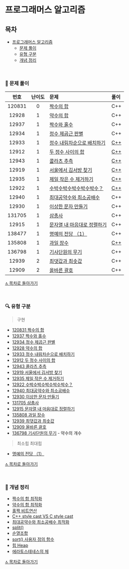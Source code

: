 # 프로그래머스 알고리즘


## 목차
- [프로그래머스 알고리즘](#프로그래머스-알고리즘)
  - [문제 풀이](#-문제-풀이)
  - [유형 구분](#-유형-구분)
  - [개념 정리](#-개념-정리)
    
</br>

### 📝 문제 풀이

| 번호 | 난이도 | 문제 | 풀이 |
| :-: | :-: | :-- | :-- |
| 120831 | 0 | [짝수의 합](./0/120831. 짝수의 합) | C++ |
| 12928 | 1 | [약수의 합](./1/12928. 약수의 합) | C++ |
| 12937 | 1 | [짝수와 홀수](./1/12937. 짝수와 홀수) | C++ |
| 12934 | 1 | [정수 제곱근 판별](./1/12934. 정수 제곱근 판별) | C++ |
| 12933 | 1 | [정수 내림차순으로 배치하기](./1/12933. 정수 내림차순으로 배치하기) | [C++](./1/12933. 정수 내림차순으로 배치하기/12933.md) |
| 12912 | 1 | [두 정수 사이의 합](./1/12912. 두 정수 사이의 합) | [C++](./1/12912. 두 정수 사이의 합/12912.md) |
| 12943 | 1 | [콜라츠 추측](./1/12943. 콜라츠 추측) | [C++](./1/12943. 콜라츠 추측/12943.md) |
| 12919 | 1 | [서울에서 김서방 찾기](./1/12919. 서울에서 김서방 찾기) | [C++](./1/12919. 서울에서 김서방 찾기/12919.md) |
| 12935 | 1 | [제일 작은 수 제거하기](./1/12935. 제일 작은 수 제거하기) | [C++](./1/12935. 제일 작은 수 제거하기/제일 작은 수 제거하기.cpp) |
| 12922 | 1 | [수박수박수박수박수박수？](./1/12922. 수박수박수박수박수박수？) | [C++](./1/12922. 수박수박수박수박수박수？/수박수박수박수박수박수？.cpp) |
| 12940 | 1 | [최대공약수와 최소공배수](./1/12940. 최대공약수와 최소공배수) | C++ |
| 12930 | 1 | [이상한 문자 만들기](./1/12930. 이상한 문자 만들기) | C++ |
| 131705 | 1 | [삼총사](./1/131705. 삼총사) | C++ |
| 12915 | 1 | [문자열 내 마음대로 정렬하기](./1/12915. 문자열 내 마음대로 정렬하기) | C++ |
| 138477 | 1 | [명예의 전당 （1）](./1/138477. 명예의 전당 （1）) | C++ |
| 135808 | 1 | [과일 장수](./1/135808. 과일 장수) | [C++](./1/135808. 과일 장수/135808.md) |
| 136798 | 1 | [기사단원의 무기](./1/136798. 기사단원의 무기) | C++ |
| 12939 | 2 | [최댓값과 최솟값](./2/12939. 최댓값과 최솟값) | C++ |
| 12909 | 2 | [올바른 괄호](./2/12909. 올바른 괄호) | C++ |



[🔝 목차로 돌아가기](#프로그래머스-알고리즘)

</br>

### 🔍 유형 구분
> 구현
- [120831 짝수의 합](./0/120831. 짝수의 합)
- [12937 짝수와 홀수](./1/12937. 짝수와 홀수)
- [12934 정수 제곱근 판별](./1/12934. 정수 제곱근 판별)
- [12928 약수의 합](./1/12928. 약수의 합)
- [12933 정수 내림차순으로 배치하기](./1/12933. 정수 내림차순으로 배치하기)
- [12912 두 정수 사이의 합](./1/12912. 두 정수 사이의 합)
- [12943 콜라츠 추측](./1/12943. 콜라츠 추측)
- [12919 서울에서 김서방 찾기](./1/12919. 서울에서 김서방 찾기)
- [12935 제일 작은 수 제거하기](./1/12935. 제일 작은 수 제거하기)
- [12922 수박수박수박수박수박수？](./1/12922. 수박수박수박수박수박수？)
- [12940 최대공약수와 최소공배수](./1/12940. 최대공약수와 최소공배수)
- [12930 이상한 문자 만들기](./1/12930. 이상한 문자 만들기)
- [131705 삼총사](./1/131705. 삼총사)
- [12915 문자열 내 마음대로 정렬하기](./1/12915. 문자열 내 마음대로 정렬하기)
- [135808 과일 장수](./1/135808. 과일 장수)
- [12939 최댓값과 최솟값](./2/12939. 최댓값과 최솟값)
- [12909 올바른 괄호](./2/12909. 올바른 괄호)
- [136798 기사단원의 무기](./1/136798. 기사단원의 무기) - 약수의 개수

> 최소힙 최대힙
- [명예의 전당 （1）](./1/138477. 명예의 전당 （1）)

[🔝 목차로 돌아가기](#프로그래머스-알고리즘)

</br>


### 🔖 개념 정리
- [짝수의 합 최적화](./0/120831. 짝수의 합/짝수의합최적화.md)
- [약수의 합 최적화](./1/12928. 약수의 합/약수의합최적화.md)
- [홀짝 비트연산](./1/12937. 짝수와 홀수/홀짝비트연산.md)
- [C++ style cast VS C style cast](./1/12934. 정수 제곱근 판별/C++styleCast와CstyleCast.md)
- [최대공약수와 최소공배수 최적화](./1/12940. 최대공약수와 최소공배수/최대공약수와 최소공배수.cpp)
- [split()](./1/12930. 이상한 문자 만들기/string split().md)
- [순열조합](./1/131705. 삼총사/순열조합.md)
- [sort() 사용자 정의 함수](./1/12915. 문자열 내 마음대로 정렬하기/문자열 내 마음대로 정렬하기.cpp)
- [힙 Heap](./1/138477. 명예의 전당 （1）/힙Heap.md)
- [에라토스테네스의 체](./1/136798. 기사단원의 무기/에라토스테네스의 체.md)
  
[🔝 목차로 돌아가기](#프로그래머스-알고리즘)


